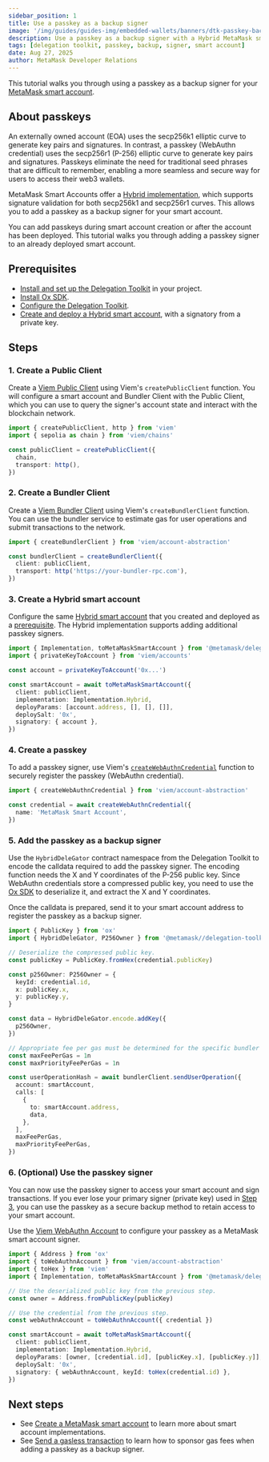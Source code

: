 ```yaml
---
sidebar_position: 1
title: Use a passkey as a backup signer
image: '/img/guides/guides-img/embedded-wallets/banners/dtk-passkey-backup.png'
description: Use a passkey as a backup signer with a Hybrid MetaMask smart account.
tags: [delegation toolkit, passkey, backup, signer, smart account]
date: Aug 27, 2025
author: MetaMask Developer Relations
---
```


This tutorial walks you through using a passkey as a backup signer for your [MetaMask smart account](/delegation-toolkit/concepts/smart-accounts).

## About passkeys

An externally owned account (EOA) uses the secp256k1 elliptic curve to generate key pairs and signatures.
In contrast, a passkey (WebAuthn credential) uses the secp256r1 (P-256) elliptic curve to generate key pairs and signatures.
Passkeys eliminate the need for traditional seed phrases that are difficult to remember, enabling a more seamless and secure way for users to access their web3 wallets.

MetaMask Smart Accounts offer a [Hybrid implementation](/delegation-toolkit/concepts/smart-accounts#hybrid-smart-account), which supports signature validation for both secp256k1 and secp256r1 curves.
This allows you to add a passkey as a backup signer for your smart account.

You can add passkeys during smart account creation or after the account has been deployed.
This tutorial walks you through adding a passkey signer to an already deployed smart account.

## Prerequisites

- [Install and set up the Delegation Toolkit](/delegation-toolkit/get-started/install) in your project.
- [Install Ox SDK](https://oxlib.sh/#installation).
- [Configure the Delegation Toolkit](/delegation-toolkit/guides/configure).
- [Create and deploy a Hybrid smart account,](/delegation-toolkit/guides/smart-accounts/create-smart-account) with a signatory from a private key.

## Steps

### 1. Create a Public Client

Create a [Viem Public Client](https://viem.sh/docs/clients/public) using Viem's `createPublicClient` function.
You will configure a smart account and Bundler Client with the Public Client, which you can use to query the signer's account state and interact with the blockchain network.

```typescript
import { createPublicClient, http } from 'viem'
import { sepolia as chain } from 'viem/chains'

const publicClient = createPublicClient({
  chain,
  transport: http(),
})
```

### 2. Create a Bundler Client

Create a [Viem Bundler Client](https://viem.sh/account-abstraction/clients/bundler) using Viem's `createBundlerClient` function.
You can use the bundler service to estimate gas for user operations and submit transactions to the network.

```typescript
import { createBundlerClient } from 'viem/account-abstraction'

const bundlerClient = createBundlerClient({
  client: publicClient,
  transport: http('https://your-bundler-rpc.com'),
})
```

### 3. Create a Hybrid smart account

Configure the same [Hybrid smart account](/delegation-toolkit/guides/smart-accounts/create-smart-account#create-a-hybrid-smart-account) that you created and deployed as a [prerequisite](#prerequisites).
The Hybrid implementation supports adding additional passkey signers.

```typescript
import { Implementation, toMetaMaskSmartAccount } from '@metamask/delegation-toolkit'
import { privateKeyToAccount } from 'viem/accounts'

const account = privateKeyToAccount('0x...')

const smartAccount = await toMetaMaskSmartAccount({
  client: publicClient,
  implementation: Implementation.Hybrid,
  deployParams: [account.address, [], [], []],
  deploySalt: '0x',
  signatory: { account },
})
```

### 4. Create a passkey

To add a passkey signer, use Viem's [`createWebAuthnCredential`](https://viem.sh/account-abstraction/accounts/webauthn/createWebAuthnCredential) function to securely register the passkey (WebAuthn credential).

```ts
import { createWebAuthnCredential } from 'viem/account-abstraction'

const credential = await createWebAuthnCredential({
  name: 'MetaMask Smart Account',
})
```

### 5. Add the passkey as a backup signer

Use the `HybridDeleGator` contract namespace from the Delegation Toolkit to encode the calldata required to add the passkey signer.
The encoding function needs the X and Y coordinates of the P-256 public key.
Since WebAuthn credentials store a compressed public key, you need to use the [Ox SDK](https://oxlib.sh/#installation) to deserialize it, and extract the X and Y coordinates.

Once the calldata is prepared, send it to your smart account address to register the passkey as a backup signer.

```ts
import { PublicKey } from 'ox'
import { HybridDeleGator, P256Owner } from '@metamask//delegation-toolkit/contracts'

// Deserialize the compressed public key.
const publicKey = PublicKey.fromHex(credential.publicKey)

const p256Owner: P256Owner = {
  keyId: credential.id,
  x: publicKey.x,
  y: publicKey.y,
}

const data = HybridDeleGator.encode.addKey({
  p256Owner,
})

// Appropriate fee per gas must be determined for the specific bundler being used.
const maxFeePerGas = 1n
const maxPriorityFeePerGas = 1n

const userOperationHash = await bundlerClient.sendUserOperation({
  account: smartAccount,
  calls: [
    {
      to: smartAccount.address,
      data,
    },
  ],
  maxFeePerGas,
  maxPriorityFeePerGas,
})
```

### 6. (Optional) Use the passkey signer

You can now use the passkey signer to access your smart account and sign transactions.
If you ever lose your primary signer (private key) used in [Step 3](#3-create-a-hybrid-smart-account), you can use the passkey as a secure backup method to retain access to your smart account.

Use the [Viem WebAuthn Account](https://viem.sh/account-abstraction/accounts/webauthn) to configure your passkey as a MetaMask smart account signer.

```ts
import { Address } from 'ox'
import { toWebAuthnAccount } from 'viem/account-abstraction'
import { toHex } from 'viem'
import { Implementation, toMetaMaskSmartAccount } from '@metamask/delegation-toolkit'

// Use the deserialized public key from the previous step.
const owner = Address.fromPublicKey(publicKey)

// Use the credential from the previous step.
const webAuthnAccount = toWebAuthnAccount({ credential })

const smartAccount = await toMetaMaskSmartAccount({
  client: publicClient,
  implementation: Implementation.Hybrid,
  deployParams: [owner, [credential.id], [publicKey.x], [publicKey.y]],
  deploySalt: '0x',
  signatory: { webAuthnAccount, keyId: toHex(credential.id) },
})
```

## Next steps

- See [Create a MetaMask smart account](/delegation-toolkit/guides/smart-accounts/create-smart-account) to learn more about smart account implementations.
- See [Send a gasless transaction](/delegation-toolkit/guides/smart-accounts/send-gasless-transaction) to learn how to sponsor gas fees when adding a passkey as a backup signer.
